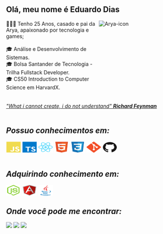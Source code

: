 <h2>Olá, meu nome é Eduardo Dias <br> </h2>
<img align="right" alt="Arya-icon" src="https://cdn.discordapp.com/attachments/941093408586489916/984599386828980224/IMG_7070.JPG" height="180" width="250">
 👨‍👩‍👧 Tenho 25 Anos, casado e pai da Arya, apaixonado por tecnologia e games; <br> <br>
 🎓 Análise e Desenvolvimento de Sistemas.<br>
 🎓 Bolsa Santander de Tecnologia - Trilha Fullstack Developer. <br>
 🎓 CS50 Introduction to Computer Science em HarvardX.
</div><br><br><br>
<u><i> "What i cannot create, i do not understand" <b>Richard Feynman </i></u></b>
<div style="display: inline_block"><br>
  <i><h2>Possuo conhecimentos em: </i></h2>
  <img align="center" alt="Edu-Js" height="30" width="40" src="https://raw.githubusercontent.com/devicons/devicon/master/icons/javascript/javascript-plain.svg">
  <img align="center" alt="Edu-Ts" height="30" width="40" src="https://raw.githubusercontent.com/devicons/devicon/master/icons/typescript/typescript-plain.svg">
  <img align="center" alt="Edu-React" height="30" width="40" src="https://raw.githubusercontent.com/devicons/devicon/master/icons/react/react-original.svg">
  <img align="center" alt="Edu-HTML" height="30" width="40" src="https://raw.githubusercontent.com/devicons/devicon/master/icons/html5/html5-original.svg">
  <img align="center" alt="Edu-CSS" height="30" width="40" src="https://raw.githubusercontent.com/devicons/devicon/master/icons/css3/css3-original.svg">
  <img align="center" alt="Edu-GIT" height="30" width="40" src="https://raw.githubusercontent.com/devicons/devicon/master/icons/git/git-original.svg">
  <img align="center" alt="Edu-GIT" height="30" width="40" src="https://raw.githubusercontent.com/devicons/devicon/master/icons/github/github-original.svg">
  
</div>
<div style="display: inline_block"><br>
  <i><h2>Adquirindo conhecimento em: </i></h2>
  <img align="center" alt="Edu-Js" height="30" width="40" src="https://raw.githubusercontent.com/devicons/devicon/master/icons/nodejs/nodejs-plain.svg">
  <img align="center" alt="Edu-Ts" height="30" width="40" src="https://raw.githubusercontent.com/devicons/devicon/master/icons/angularjs/angularjs-original.svg">
  <img align="center" alt="Edu-React" height="30" width="40" src="https://raw.githubusercontent.com/devicons/devicon/master/icons/java/java-original.svg">
</div>
<i><h2>Onde você pode me encontrar:</i></h2>
<div> 
  <a href="https://instagram.com/eduardovdiaz" target="_blank"><img src="https://img.shields.io/badge/-Instagram-%23E4405F?style=for-the-badge&logo=instagram&logoColor=white" target="_blank"></a>
  <a href = "mailto:eduardoazvdias@gmail.com"><img src="https://img.shields.io/badge/-Gmail-%23333?style=for-the-badge&logo=gmail&logoColor=white" target="_blank"></a>
  <a href="https://www.linkedin.com/in/eduardo-azv-dias/" target="_blank"><img src="https://img.shields.io/badge/-LinkedIn-%230077B5?style=for-the-badge&logo=linkedin&logoColor=white" target="_blank"></a> 
</div>
